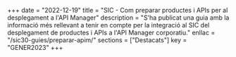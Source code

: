 +++
date = "2022-12-19"
title = "SIC - Com preparar productes i APIs per al desplegament a l'API Manager"
description = "S'ha publicat una guia amb la informació més rellevant a tenir en compte per la integració al SIC del desplegament de productes i APIs a l'API Manager corporatiu."
enllac = "/sic30-guies/preparar-apim/"
sections = ["Destacats"]
key = "GENER2023"
+++